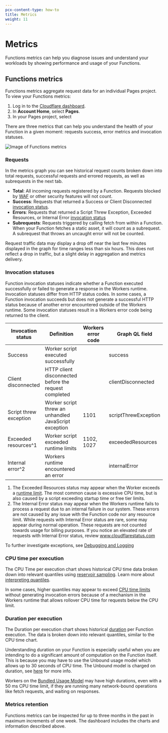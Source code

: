 ```yaml
---
pcx-content-type: how-to
title: Metrics
weight: 11
---
```


# Metrics

Functions metrics can help you diagnose issues and understand your workloads by showing performance and usage of your Functions.

## Functions metrics

Functions metrics aggregate request data for an individual Pages project. To view your Functions metrics:

1. Log in to the [Cloudflare dashboard](https://dash.cloudflare.com).
2. In **Account Home**, select **Pages**.
3. In your Pages project, select 

There are three metrics that can help you understand the health of your Function in a given moment: requests success, error metrics and invocation statuses.

![Image of Functions metrics](/pages/platform/functions/media/metrics.png)

### Requests
In the metrics graph you can see historical request counts broken down into total requests, successful requests and errored requests, as well as subrequests in the next tab. 
* **Total**: All incoming requests registered by a Function. Requests blocked by [WAF](https://www.cloudflare.com/waf/) or other security features will not count.
* **Success**: Requests that returned a Success or Client Disconnected [invocation status](#invocation-statuses). 
* **Errors**: Requests that returned a Script Threw Exception, Exceeded Resources, or Internal Error [invocation status](#invocation-statuses)
* **Subrequests**: Requests triggered by calling fetch from within a Function. When your Function fetches a static asset, it will count as a subrequest.  A subrequest that throws an uncaught error will not be counted.

Request traffic data may display a drop off near the last few minutes displayed in the graph for time ranges less than six hours. This does not reflect a drop in traffic, but a slight delay in aggregation and metrics delivery.

### Invocation statuses
Function invocation statuses indicate whether a Function executed successfully or failed to generate a response in the Workers runtime. Invocation statuses differ from HTTP status codes. In some cases, a Function invocation succeeds but does not generate a successful HTTP status because of another error encountered outside of the Workers runtime. Some invocation statuses result in a Workers error code being returned to the client.

| Invocation status | Definition | Workers error code | Graph QL field | 
| --- | --- | --- | --- | 
| Success | Worker script executed successfully | | success | 
| Client disconnected | HTTP client disconnected before the request completed | | clientDisconnected |
| Script threw exception | Worker script threw an unhandled JavaScript exception | 1101 | scriptThrewException |
| Exceeded resources^1 | Worker script exceeded runtime limits | 1102, 1027 | exceededResources | 
| Internal error^2 | Workers runtime encountered an error | | internalError | 

1. The Exceeded Resources status may appear when the Worker exceeds a [runtime limit](/workers/platform/limits/#request-limits). The most common cause is excessive CPU time, but is also caused by a script exceeding startup time or free tier limits.
2. The Internal Error status may appear when the Workers runtime fails to process a request due to an internal failure in our system. These errors are not caused by any issue with the Function code nor any resource limit. While requests with Internal Error status are rare, some may appear during normal operation. These requests are not counted towards usage for billing purposes. If you notice an elevated rate of requests with Internal Error status, review www.cloudflarestatus.com

To further investigate exceptions, see [Debugging and Logging](/pages/platform/functions/debugging-and-logging)

### CPU time per execution
The CPU Time per execution chart shows historical CPU time data broken down into relevant quantiles using [reservoir sampling](https://en.wikipedia.org/wiki/Reservoir_sampling).  Learn more about [interpreting quantiles](https://www.statisticshowto.com/quantile-definition-find-easy-steps/). 

In some cases, higher quantiles may appear to exceed [CPU time limits](/workers/platform/limits/#cpu-runtime) without generating invocation errors because of a mechanism in the Workers runtime that allows rollover CPU time for requests below the CPU limit.

### Duration per execution
The Duration per execution chart shows historical [duration](/workers/platform/limits/#duration) per Function execution. The data is broken down into relevant quantiles, similar to the CPU time chart. 

Understanding duration on your Function is especially useful when you are intending to do a significant amount of computation on the Function itself. This is because you may have to use the Unbound usage model which allows up to 30 seconds of CPU time. The Unbound model is charged on duration, see [here](/workers/platform/pricing/#workers) for more info. 

Workers on the [Bundled Usage Model](/workers/platform/pricing/#usage-models) may have high durations, even with a 50 ms CPU time limit, if they are running many network-bound operations like fetch requests, and waiting on responses.

### Metrics retention 
Functions metrics can be inspected for up to three months in the past in maximum increments of one week. The dashboard includes the charts and information described above.


